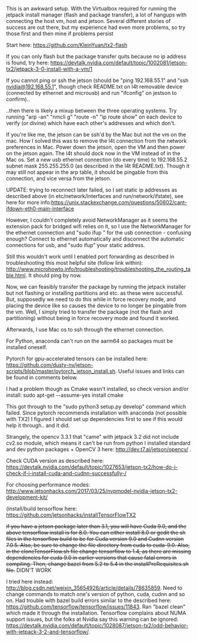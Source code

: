 This is an awkward setup. With the Virtualbox required for running the jetpack install manager (flash and package transfer), a lot of hangups with connecting the host vm, host and jetson. Several different stories of success are out there, but my experience had even more problems, so try those first and then mine if problems persist

Start here: https://github.com/KleinYuan/tx2-flash

If you can only flash but the package transfer quits because no ip address is found, try here: https://devtalk.nvidia.com/default/topic/1002081/jetson-tx2/jetpack-3-0-install-with-a-vm/1

If you cannot ping or ssh the jetson (should be "ping 192.168.55.1" and "ssh nvidia@192.168.55.1", though check README.txt on l4t removable device (connected by ethernet and microusb) and run "ifconfig" on jestson to confirm)..

..then there is likely a mixup between the three operating systems. Try running "arp -an" "nmcli g" "route -n" "ip route show" on each device to verify (or divine) which have each other's addresses and which don't.

If you're like me, the jetson can be ssh'd by the Mac but not the vm on the mac. How I solved this was to remove the l4t connection from the network preferences in Mac. Power down the jetson, open the VM and then power on the jetson again. The l4t should dock now in the VM instead of in the Mac os. Set a new usb ethernet connection (do every time) to 192.168.55.2 subnet mask 255.255.255.0 (as described in the l4t README.txt). Though it may still not appear in the arp table, it should be pingable from this connection, and vice versa from the jetson. 

UPDATE: trying to reconnect later failed, so I set static ip addresses as described above (in etc/network/interfaces and run/network/ifstate), see here for more info:https://unix.stackexchange.com/questions/50602/cant-ifdown-eth0-main-interface

However, I couldn't completely avoid NetworkManager as it seems the extension pack for bridged wifi relies on it, so I use the NetworkManager for the ethernet connection and "sudo ifup <usb>" for the usb connection - confusing enough? Connect to ethernet automatically and disconnect the automatic connections for usb, and "sudo ifup" your static address.

Still this wouldn't work until I enabled port forwarding as described in troubleshooting this most helpful site (follow link within): http://www.microhowto.info/troubleshooting/troubleshooting_the_routing_table.html. It should ping by now.

Now, we can feasibly transfer the package by running the jetpack installer but not flashing or installing partitions and etc. as these were successful. But, supposedly we need to do this while in force recovery mode, and placing the device like so causes the device to no longer be pingable from the vm. Well, I simply tried to transfer the package (not the flash and partitioning) without being in force recovery mode and found it worked. 

Afterwards, I use Mac os to ssh through the ethernet connection.

For Python, anaconda can't run on the aarm64 so packages must be installed oneself. 

Pytorch for gpu-accelerated tensors can be installed here: https://github.com/dusty-nv/jetson-scripts/blob/master/pytorch_jetson_install.sh. Useful issues and links can be found in comments below. 

I had a problem though as Cmake wasn't installed, so check version and/or install: sudo apt-get --assume-yes install cmake

This got through to the "sudo python3 setup.py develop" command which failed. Since pytorch recommends installation with anaconda (not possible with TX2) I figured I should set up dependencies first to see if this would help it through.. and it did.

Strangely, the opencv 3.3.1 that "came" with jetpack 3.2 did not include cv2.so module, which means it can't be run from python
I installed standard and dev python packages + OpenCV 3 here: http://dev.t7.ai/jetson/opencv/ . 

Check CUDA version as described here: https://devtalk.nvidia.com/default/topic/1027653/jetson-tx2/how-do-i-check-if-i-install-cuda-and-cudnn-successfully-/

For choosing performance modes: http://www.jetsonhacks.com/2017/03/25/nvpmodel-nvidia-jetson-tx2-development-kit/

(install/build tensorflow here: https://github.com/jetsonhacks/installTensorFlowTX2

~~if you have a jetson package later than 3.1, you will have Cuda 9.0, and the above tensorflow install is for 8.0. You can either install 8.0 or gedit the sh files in the tensorflow build to be for Cuda version 9.0 and Cudnn version 7.0.5. Also, be sure to change the file directory from cuda to cuda-9.0. Also, in the cloneTensorFlow.sh file change tensorflow to 1.4, as there are missing dependencies for cuda 9.0 in earlier versions that cause fatal errors in compiling. Then, change bazel from 5.2 to 5.4 in the installPreRequisites.sh file.~~ DIDN'T WORK

I tried here instead: http://blog.csdn.net/weixin_35654926/article/details/78635859. Need to change commands to match one's version of python, cuda, cudnn and so on. Had trouble with bazel build errors similar to the described here: https://github.com/tensorflow/tensorflow/issues/11843. Ran "bazel clean" which made it through the installation. Tensorflow complains about NUMA support issues, but the folks at Nvidia say this warning can be ignored: https://devtalk.nvidia.com/default/topic/1028087/jetson-tx2/odd-behavior-with-jetpack-3-2-and-tensorflow/. 





